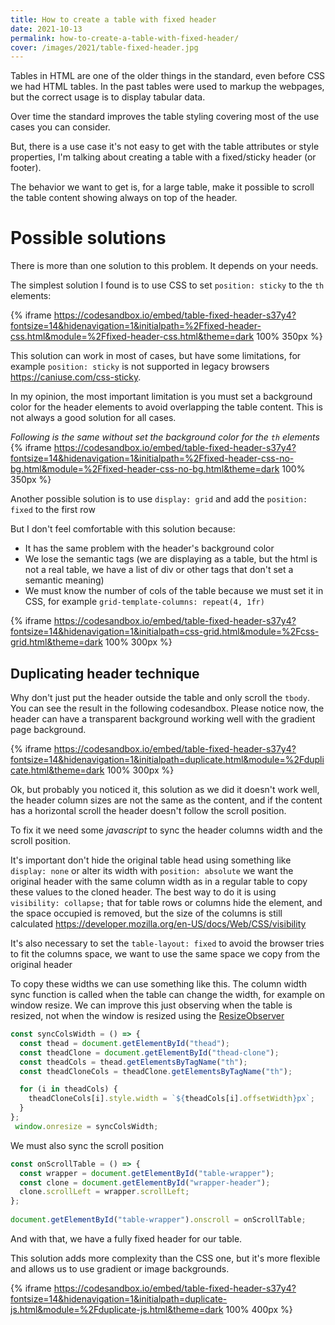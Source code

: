 ```yaml
---
title: How to create a table with fixed header
date: 2021-10-13
permalink: how-to-create-a-table-with-fixed-header/
cover: /images/2021/table-fixed-header.jpg
---
```

Tables in HTML are one of the older things in the standard, even before CSS we had HTML tables. In the past tables were used to markup the webpages, but the correct usage is to display tabular data.

Over time the standard improves the table styling covering most of the use cases you can consider.

But, there is a use case it's not easy to get with the table attributes or style properties, I'm talking about creating a table with a fixed/sticky header (or footer).

The behavior we want to get is, for a large table, make it possible to scroll the table content showing always on top of the header.

# Possible solutions
There is more than one solution to this problem. It depends on your needs.

The simplest solution I found is to use CSS to set `position: sticky` to the `th` elements: 

{% iframe https://codesandbox.io/embed/table-fixed-header-s37y4?fontsize=14&hidenavigation=1&initialpath=%2Ffixed-header-css.html&module=%2Ffixed-header-css.html&theme=dark 100% 350px %}

This solution can work in most of cases, but have some limitations, for example `position: sticky` is not supported in legacy browsers https://caniuse.com/css-sticky. 

In my opinion, the most important limitation is you must set a background color for the header elements to avoid overlapping the table content. This is not always a good solution for all cases.

_Following is the same without set the background color for the `th` elements_ 
{% iframe https://codesandbox.io/embed/table-fixed-header-s37y4?fontsize=14&hidenavigation=1&initialpath=%2Ffixed-header-css-no-bg.html&module=%2Ffixed-header-css-no-bg.html&theme=dark 100% 350px %}

Another possible solution is to use `display: grid` and add the `position: fixed` to the first row

But I don't feel comfortable with this solution because:
* It has the same problem with the header's background color 
* We lose the semantic tags (we are displaying as a table, but the html is not a real table, we have a list of div or other tags that don't set a semantic meaning)
* We must know the number of cols of the table because we must set it in CSS, for example `grid-template-columns: repeat(4, 1fr)`

{% iframe https://codesandbox.io/embed/table-fixed-header-s37y4?fontsize=14&hidenavigation=1&initialpath=css-grid.html&module=%2Fcss-grid.html&theme=dark 100% 300px %}


## Duplicating header technique
Why don't just put the header outside the table and only scroll the `tbody`. You can see the result in the following codesandbox. Please notice now, the header can have a transparent background working well with the gradient page background.

{% iframe https://codesandbox.io/embed/table-fixed-header-s37y4?fontsize=14&hidenavigation=1&initialpath=duplicate.html&module=%2Fduplicate.html&theme=dark 100% 300px %}

Ok, but probably you noticed it, this solution as we did it doesn't work well, the header column sizes are not the same as the content, and if the content has a horizontal scroll the header doesn't follow the scroll position.

To fix it we need some _javascript_ to sync the header columns width and the scroll position.

It's important don't hide the original table head using something like `display: none` or alter its width with `position: absolute` we want the original header with the same column width as in a regular table to copy these values to the cloned header. The best way to do it is using `visibility: collapse;` that for table rows or columns hide the element, and the space occupied is removed, but the size of the columns is still calculated https://developer.mozilla.org/en-US/docs/Web/CSS/visibility 

It's also necessary to set the `table-layout: fixed` to avoid the browser tries to fit the columns space, we want to use the same space we copy from the original header 

To copy these widths we can use something like this. The column width sync function is called when the table can change the width, for example on window resize. We can improve this just observing when the table is resized, not when the window is resized using the [ResizeObserver](https://developer.mozilla.org/en-US/docs/Web/API/ResizeObserver)
```js
const syncColsWidth = () => {
  const thead = document.getElementById("thead");
  const theadClone = document.getElementById("thead-clone");
  const theadCols = thead.getElementsByTagName("th");
  const theadCloneCols = theadClone.getElementsByTagName("th");

  for (i in theadCols) {
    theadCloneCols[i].style.width = `${theadCols[i].offsetWidth}px`;
  }
};
 window.onresize = syncColsWidth;
```

We must also sync the scroll position

```js
const onScrollTable = () => {
  const wrapper = document.getElementById("table-wrapper");
  const clone = document.getElementById("wrapper-header");
  clone.scrollLeft = wrapper.scrollLeft;
};
       
document.getElementById("table-wrapper").onscroll = onScrollTable;
```

And with that, we have a fully fixed header for our table.

This solution adds more complexity than the CSS one, but it's more flexible and allows us to use gradient or image backgrounds. 


{% iframe https://codesandbox.io/embed/table-fixed-header-s37y4?fontsize=14&hidenavigation=1&initialpath=duplicate-js.html&module=%2Fduplicate-js.html&theme=dark 100% 400px %}


